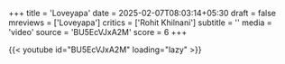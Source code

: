 +++
title = 'Loveyapa'
date = 2025-02-07T08:03:14+05:30
draft = false
mreviews = ['Loveyapa']
critics = ['Rohit Khilnani']
subtitle = ''
media = 'video'
source = 'BU5EcVJxA2M'
score = 6
+++

{{< youtube id="BU5EcVJxA2M" loading="lazy" >}}
